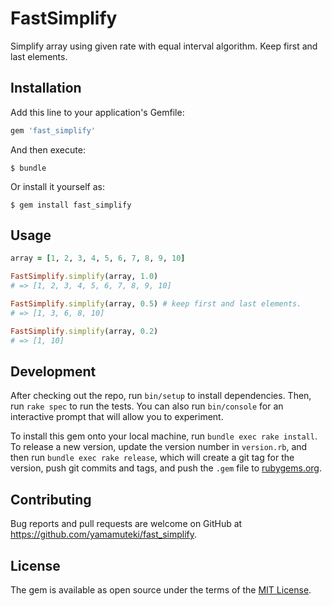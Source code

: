# FastSimplify

Simplify array using given rate with equal interval algorithm. Keep first and last elements.

## Installation

Add this line to your application's Gemfile:

```ruby
gem 'fast_simplify'
```

And then execute:

    $ bundle

Or install it yourself as:

    $ gem install fast_simplify

## Usage

```ruby
array = [1, 2, 3, 4, 5, 6, 7, 8, 9, 10]

FastSimplify.simplify(array, 1.0)
# => [1, 2, 3, 4, 5, 6, 7, 8, 9, 10]

FastSimplify.simplify(array, 0.5) # keep first and last elements.
# => [1, 3, 6, 8, 10]

FastSimplify.simplify(array, 0.2)
# => [1, 10]
```

## Development

After checking out the repo, run `bin/setup` to install dependencies. Then, run `rake spec` to run the tests. You can also run `bin/console` for an interactive prompt that will allow you to experiment.

To install this gem onto your local machine, run `bundle exec rake install`. To release a new version, update the version number in `version.rb`, and then run `bundle exec rake release`, which will create a git tag for the version, push git commits and tags, and push the `.gem` file to [rubygems.org](https://rubygems.org).

## Contributing

Bug reports and pull requests are welcome on GitHub at https://github.com/yamamuteki/fast_simplify.


## License

The gem is available as open source under the terms of the [MIT License](http://opensource.org/licenses/MIT).


